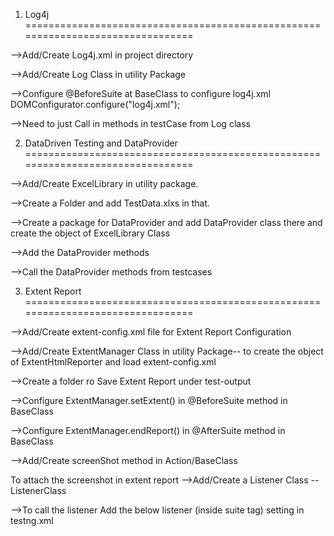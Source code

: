 
1. Log4j
================================================================================

-->Add/Create Log4j.xml in project directory

-->Add/Create Log Class in utility Package

-->Configure @BeforeSuite at BaseClass to configure log4j.xml
DOMConfigurator.configure("log4j.xml");

-->Need to just Call in methods in testCase from Log class




2. DataDriven Testing and DataProvider
================================================================================

-->Add/Create ExcelLibrary in utility package.

-->Create a Folder and add TestData.xlxs in that.

-->Create a package for DataProvider and add DataProvider class there 
and create the object of ExcelLibrary Class

-->Add the DataProvider methods 

-->Call the DataProvider methods from testcases



3. Extent Report
================================================================================

-->Add/Create extent-config.xml file for Extent Report Configuration

-->Add/Create ExtentManager Class in utility Package-- to create the object 
of ExtentHtmlReporter and load extent-config.xml  

-->Create a folder ro Save Extent Report under test-output

-->Configure ExtentManager.setExtent() in @BeforeSuite method in BaseClass

-->Configure ExtentManager.endReport() in @AfterSuite method in BaseClass

-->Add/Create screenShot method in Action/BaseClass

To attach the screenshot in extent report
-->Add/Create a Listener Class -- ListenerClass

-->To call the listener Add the below listener (inside suite tag) 
setting in testng.xml

<listeners>
<listener class-name="com.Project.util.ListenerClass"></listener>
</listeners> 



















